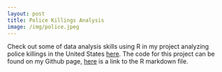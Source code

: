 ```yaml
---
layout: post
title: Police Killings Analysis
image: /img/police.jpeg
---
```


Check out some of data analysis skills using R in my project analyzing police killings in the United States [here](/PDFs/Final_Paper.html). The code for this project can be found on my Github page, [here](https://github.com/cjakuc/Data-Science-PK/blob/master/Final%20Paper) is a link to the R markdown file.
